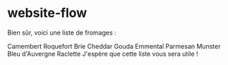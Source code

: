 # website-flow

Bien sûr, voici une liste de fromages :

Camembert
Roquefort
Brie
Cheddar
Gouda
Emmental
Parmesan
Munster
Bleu d'Auvergne
Raclette
J'espère que cette liste vous sera utile !